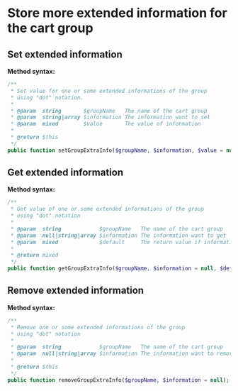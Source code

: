 # Store more extended information for the cart group
## Set extended information
**Method syntax:**

```php
/**
 * Set value for one or some extended informations of the group
 * using "dot" notation.
 *
 * @param  string       $groupName   The name of the cart group
 * @param  string|array $information The information want to set
 * @param  mixed        $value       The value of information
 *
 * @return $this
 */
public function setGroupExtraInfo($groupName, $information, $value = null);
```

## Get extended information
**Method syntax:**

```php
/**
 * Get value of one or some extended informations of the group
 * using "dot" notation
 *
 * @param  string            $groupName   The name of the cart group
 * @param  null|string|array $information The information want to get
 * @param  mixed             $default     The return value if information does not exist
 *
 * @return mixed
 */
public function getGroupExtraInfo($groupName, $information = null, $default = null);
```

## Remove extended information
**Method syntax:**

```php
/**
 * Remove one or some extended informations of the group
 * using "dot" notation
 *
 * @param  string            $groupName   The name of the cart group
 * @param  null|string|array $information The information want to remove
 *
 * @return $this
 */
public function removeGroupExtraInfo($groupName, $information = null);
```

